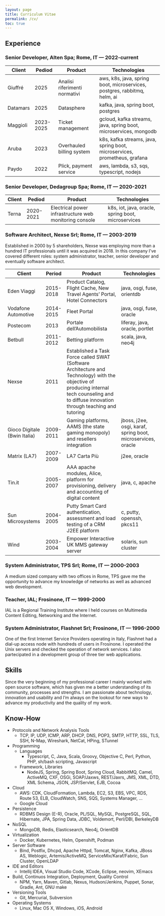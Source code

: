 ```yaml
---
layout: page
title: Curriculum Vitae
permalink: /cv/
toc: true
---
```


## Experience

### Senior Developer, Alten Spa; Rome, IT — 2022-current

| Client   | Pediod    | Product                       | Technologies                                                              |
| -------- | --------- | ----------------------------- | ------------------------------------------------------------------------- |
| Giuffré  | 2025      | Analisi riferimenti normativi | aws, k8s, java, spring boot, microservices, postgres, rabbitmq, helm, ai  |
| Datamars | 2025      | Datasphere                    | kafka, java, spring boot, postgres                                        |
| Maggioli | 2023-2025 | Ticket management             | gcloud, kafka streams, java, spring boot, microservices, mongodb          |
| Aruba    | 2023      | Overhauled billing system     | k8s, kafka streams, java, spring boot, microservices, prometheus, grafana |
| Paydo    | 2022      | Plick, payment service        | aws, lambda, s3, sqs, typescript, nodejs                                  |

### Senior Developer, Dedagroup Spa; Rome, IT — 2020-2021

| Client | Pediod    | Product                                                | Technologies                                       |
| ------ | --------- | ------------------------------------------------------ | -------------------------------------------------- |
| Terna  | 2020-2021 | Electrical power infrastructure web monitoring console | k8s, iot, java, oracle, spring boot, microservices |

### Software Architect, Nexse Srl; Rome, IT — 2003-2019

Established in 2000 by 5 shareholders, Nexse was employing more than a hundred
IT professionals until it was acquired in 2018. In this company I’ve covered
different roles: system administrator, teacher, senior developer and eventually
software architect.

| Client                       | Period    | Product                                                                                                                                                                                      | Technologies                                                 |
| ---------------------------- | --------- | -------------------------------------------------------------------------------------------------------------------------------------------------------------------------------------------- | ------------------------------------------------------------ |
| Eden Viaggi                  | 2015-2018 | Product Catalog, Flight Cache, New Travel Agents’ Portal, Hotel Connectors                                                                                                                   | java, osgi, fuse, orientdb                                   |
| Vodafone Automotive          | 2014-2015 | Fleet Portal                                                                                                                                                                                 | java, osgi, fuse, oracle                                     |
| Postecom                     | 2013      | Portale dell’Automobilista                                                                                                                                                                   | liferay, java, oracle, portlet                               |
| Betbull                      | 2011-2012 | Betting platform                                                                                                                                                                             | scala, java, neo4j                                           |
| Nexse                        | 2011      | Established a Task Force called SWAT (Software Architecture and Technology) with the objective of producing internal tech counseling and to diffuse innovation through teaching and tutoring |                                                              |
| Gioco Digitale (Bwin Italia) | 2009-2011 | Gaming platforms, AAMS (the state gaming monopoly) and resellers integration                                                                                                                 | jboss, j2ee, osgi, karaf, spring boot, microservices, oracle |
| Matrix (LA7)                 | 2007-2009 | LA7 Carta Più                                                                                                                                                                                | j2ee, oracle                                                 |
| Tin.it                       | 2005-2007 | AAA apache modules, Alice, platform for provisioning, delivery and accounting of digital content                                                                                             | java, c, apache                                              |
| Sun Microsystems             | 2004-2005 | Putty Smart Card authentication, assessment and load testing of a CRM J2EE platform                                                                                                          | c, putty, openssh, pkcs11                                    |
| Wind                         | 2003-2004 | Empower Interactive UK MMS gateway server                                                                                                                                                    | solaris, sun cluster                                         |

### System Administrator, TPS Srl; Rome, IT — 2000-2003

A medium sized company with two offices in Rome, TPS gave me the opportunity to
advance my knowledge of networks as well as advanced web development.

### Teacher, IAL; Frosinone, IT — 1999-2000

IAL is a Regional Training Institute where I held courses on Multimedia Content
Editing, Networking and the Internet.

### System Administrator, Flashnet Srl; Frosinone, IT — 1996-2000

One of the first Internet Service Providers operating in Italy, Flashnet had a
dial-up access node with hundreds of users in Frosinone. I operated the Unix
servers and checked the operation of network services. I also partecipated in a
development group of three tier web applications.

## Skills

Since the very beginning of my professional career I mainly worked with open
source software, which has given me a better understanding of its community,
processes and strengths. I am passionate about technology, innovation and
usability and I’m always on the lookout for new ways to advance my productivity
and the quality of my work.

## Know-How

- Protocols and Network Analysis Tools
  - TCP, IP, UDP, ICMP, ARP, DHCP, DNS, POP3, SMTP, HTTP, SSL, TLS, SSH, N-Map,
    Wireshark, NetCat, HPing, STunnel
- Programming
  - Languages
    - Typescript, C, Java, Scala, Groovy, Objective C, Perl, Python, PHP,
      sh/bash scripting, Javascript
  - Framework, Libraries
    - NodeJS, Spring, Spring Boot, Spring Cloud, RabbitMQ, Camel, ActiveMQ, CXF,
      OSGi, SOAP/Jaxws, REST/Jaxrs, JMS, XML, DTD, XML Schema, JSON,
      JSP/Servlet, EJB, Cocoa
- Cloud
  - AWS: CDK, CloudFormation, Lambda, EC2, S3, EBS, VPC, RDS, Route 53, ELB,
    CloudWatch, SNS, SQS, Systems Manager, ...
  - Google Cloud
- Persistence
  - RDBMS Design (E-R), Oracle, PL/SQL, MySQL, PostgreSQL, SQL, Hibernate, JPA,
    Spring Data, JDBC, Voldemort, Perl/DBI, BerkeleyDB
- NoSQL
  - MongoDB, Redis, Elasticsearch, Neo4j, OrientDB
- Virtualization
  - Docker, Kubernetes, Helm, Openshift, Podman
- Server Software
  - Bind, Postfix, Dhcpd, Apache Httpd, Tomcat, Nginx, Kafka, JBoss AS,
    Weblogic, Artemis/ActiveMQ, ServiceMix/Karaf/Fabric, Sun Cluster, OpenLDAP
- IDE and Editors
  - Intellij IDEA, Visual Studio Code, XCode, Eclipse, neovim, XEmacs
- Build, Continuos Integration, Deployment, Quality Control
  - NPM, Yarn, Maven, Gitlab, Nexus, Hudson/Jenkins, Puppet, Sonar, Gradle, Ant,
    GNU make
- Versioning Tools
  - Git, Mercurial, Subversion
- Operating Systems
  - Linux, Mac OS X, Windows, iOS, Android

